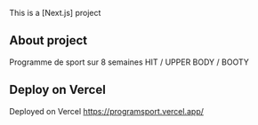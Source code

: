 This is a [Next.js] project

## About project

Programme de sport sur 8 semaines HIT / UPPER BODY / BOOTY

## Deploy on Vercel

Deployed on Vercel 
https://programsport.vercel.app/
